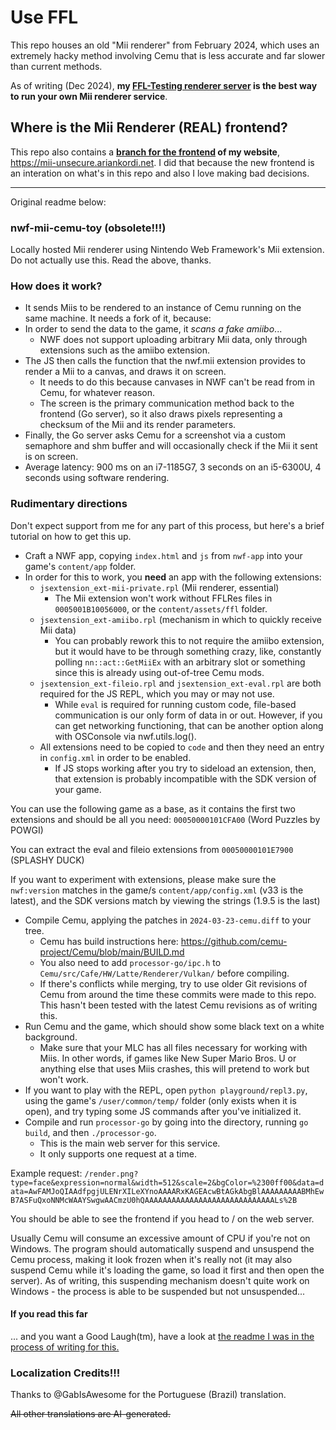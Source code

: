 # Use FFL
This repo houses an old "Mii renderer" from February 2024, which uses an extremely hacky method involving Cemu that is less accurate and far slower than current methods.

As of writing (Dec 2024), **my [FFL-Testing renderer server](https://github.com/ariankordi/FFL-Testing/tree/renderer-server-prototype) is the best way to run your own Mii renderer service**.

## Where is the Mii Renderer (REAL) frontend?
This repo also contains a **[branch for the frontend](https://github.com/ariankordi/nwf-mii-cemu-toy) of my website**, https://mii-unsecure.ariankordi.net. I did that because the new frontend is an interation on what's in this repo and also I love making bad decisions.

---

Original readme below:

### nwf-mii-cemu-toy (obsolete!!!)
Locally hosted Mii renderer using Nintendo Web Framework's Mii extension. Do not actually use this. Read the above, thanks.

### How does it work?
* It sends Miis to be rendered to an instance of Cemu running on the same machine. It needs a fork of it, because:
* In order to send the data to the game, it _scans a fake amiibo_...
  - NWF does not support uploading arbitrary Mii data, only through extensions such as the amiibo extension.
* The JS then calls the function that the nwf.mii extension provides to render a Mii to a canvas, and draws it on screen.
  - It needs to do this because canvases in NWF can't be read from in Cemu, for whatever reason.
  - The screen is the primary communication method back to the frontend (Go server), so it also draws pixels representing a checksum of the Mii and its render parameters.
* Finally, the Go server asks Cemu for a screenshot via a custom semaphore and shm buffer and will occasionally check if the Mii it sent is on screen.
* Average latency: 900 ms on an i7-1185G7, 3 seconds on an i5-6300U, 4 seconds using software rendering.


### Rudimentary directions
Don't expect support from me for any part of this process, but here's a brief tutorial on how to get this up.
* Craft a NWF app, copying `index.html` and `js` from `nwf-app` into your game's `content/app` folder.
* In order for this to work, you **need** an app with the following extensions:
    - `jsextension_ext-mii-private.rpl` (Mii renderer, essential)
        * The Mii extension won't work without FFLRes files in `0005001B10056000`, or the `content/assets/ffl` folder.
    - `jsextension_ext-amiibo.rpl` (mechanism in which to quickly receive Mii data)
        * You can probably rework this to not require the amiibo extension, but it would have to be through something crazy, like, constantly polling `nn::act::GetMiiEx` with an arbitrary slot or something since this is already using out-of-tree Cemu mods.
    - `jsextension_ext-fileio.rpl` and `jsextension_ext-eval.rpl` are both required for the JS REPL, which you may or may not use.
        * While `eval` is required for running custom code, file-based communication is our only form of data in or out. However, if you can get networking functioning, that can be another option along with OSConsole via nwf.utils.log().
    - All extensions need to be copied to `code` and then they need an entry in `config.xml` in order to be enabled.
        * If JS stops working after you try to sideload an extension, then, that extension is probably incompatible with the SDK version of your game.

You can use the following game as a base, as it contains the first two extensions and should be all you need: `00050000101CFA00` (Word Puzzles by POWGI)

You can extract the eval and fileio extensions from `00050000101E7900` (SPLASHY DUCK)

If you want to experiment with extensions, please make sure the `nwf:version` matches in the game/s `content/app/config.xml` (v33 is the latest), and the SDK versions match by viewing the strings (1.9.5 is the last)
* Compile Cemu, applying the patches in `2024-03-23-cemu.diff` to your tree.
    - Cemu has build instructions here: https://github.com/cemu-project/Cemu/blob/main/BUILD.md
    - You also need to add `processor-go/ipc.h` to `Cemu/src/Cafe/HW/Latte/Renderer/Vulkan/` before compiling.
    - If there's conflicts while merging, try to use older Git revisions of Cemu from around the time these commits were made to this repo. This hasn't been tested with the latest Cemu revisions as of writing this.
* Run Cemu and the game, which should show some black text on a white background.
    - Make sure that your MLC has all files necessary for working with Miis. In other words, if games like New Super Mario Bros. U or anything else that uses Miis crashes, this will pretend to work but won't work.
* If you want to play with the REPL, open `python playground/repl3.py`, using the game's `/user/common/temp/` folder (only exists when it is open), and try typing some JS commands after you've initialized it.
* Compile and run `processor-go` by going into the directory, running `go build`, and then `./processor-go`.
    - This is the main web server for this service.
    - It only supports one request at a time.

Example request: `/render.png?type=face&expression=normal&width=512&scale=2&bgColor=%2300ff00&data=data=AwFAMJoQIAAdfpgjULENrXILeXYnoAAAARxKAGEAcwBtAGkAbgBlAAAAAAAAABMhEwB7ASFuQxoNNMcWAAYSwgwAACmzU0hQAAAAAAAAAAAAAAAAAAAAAAAAAAAAALs%2B`

You should be able to see the frontend if you head to / on the web server.

Usually Cemu will consume an excessive amount of CPU if you're not on Windows. The program should automatically suspend and unsuspend the Cemu process, making it look frozen when it's really not (it may also suspend Cemu while it's loading the game, so load it first and then open the server). As of writing, this suspending mechanism doesn't quite work on Windows - the process is able to be suspended but not unsuspended...

#### If you read this far
... and you want a Good Laugh(tm), have a look at [the readme I was in the process of writing for this.](https://github.com/ariankordi/nwf-mii-cemu-toy/blob/master/README-TODO.md)

### Localization Credits!!!
Thanks to @GabIsAwesome for the Portuguese (Brazil) translation.

~~All other translations are AI-generated.~~

